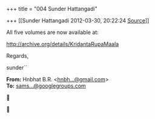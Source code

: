 +++
title = "004 Sunder Hattangadi"

+++
[[Sunder Hattangadi	2012-03-30, 20:22:24 [Source](https://groups.google.com/g/samskrita/c/wKtaHjiQ6yM)]]



All five volumes are now available at:



<http://archive.org/details/KridantaRupaMaala>





Regards,



sunder``

  

**From:** Hnbhat B.R. \<[hnbh...@gmail.com]()\>  
**To:** [sams...@googlegroups.com]()  






